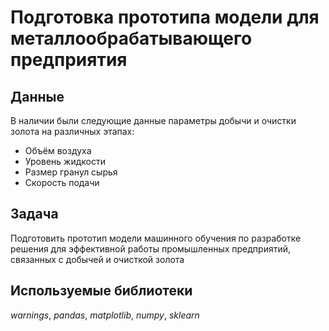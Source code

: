 # Подготовка прототипа модели для металлообрабатывающего предприятия


## Данные

В наличии были следующие данные параметры добычи и очистки золота на различных этапах:
- Объём воздуха
- Уровень жидкости
- Размер гранул сырья
- Скорость подачи

## Задача

Подготовить прототип модели машинного обучения по разработке решения для эффективной работы промышленных предприятий, связанных с добычей и очисткой золота

## Используемые библиотеки
*warnings*, *pandas*, *matplotlib*, *numpy*, *sklearn*
